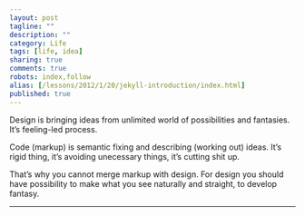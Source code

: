 ```yaml
---
layout: post
tagline: ""
description: ""
category: Life
tags: [life, idea]
sharing: true
comments: true
robots: index,follow
alias: [/lessons/2012/1/20/jekyll-introduction/index.html]
published: true
---
```


Design is bringing ideas from unlimited world of possibilities and fantasies. It’s feeling-led process.

Code (markup) is semantic fixing and describing (working out) ideas. It’s rigid thing, it’s avoiding unecessary things, it’s cutting shit up.

That’s why you cannot merge markup with design. For design you should have possibility to make what you see naturally and straight, to develop fantasy.

---

